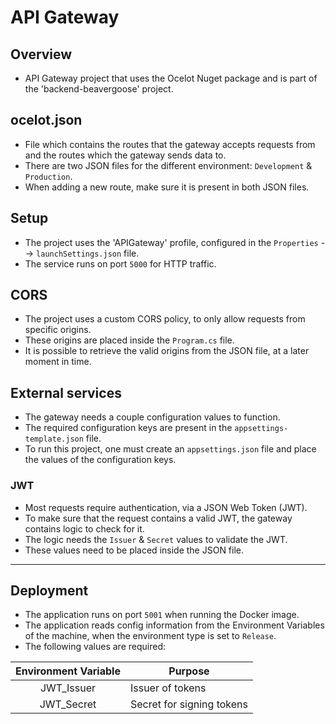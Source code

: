 # API Gateway

## Overview
* API Gateway project that uses the Ocelot Nuget package and is part of the 'backend-beavergoose' project.

## ocelot.json
* File which contains the routes that the gateway accepts requests from and the routes which the gateway sends data to.
* There are two JSON files for the different environment: `Development` & `Production`.
* When adding a new route, make sure it is present in both JSON files.

## Setup
* The project uses the 'APIGateway' profile, configured in the `Properties` --> `launchSettings.json` file.
* The service runs on port `5000` for HTTP traffic.

## CORS
* The project uses a custom CORS policy, to only allow requests from specific origins.
* These origins are placed inside the `Program.cs` file.
* It is possible to retrieve the valid origins from the JSON file, at a later moment in time.

## External services
* The gateway needs a couple configuration values to function.
* The required configuration keys are present in the `appsettings-template.json` file.
* To run this project, one must create an `appsettings.json` file and place the values of the configuration keys.

### JWT
* Most requests require authentication, via a JSON Web Token (JWT).
* To make sure that the request contains a valid JWT, the gateway contains logic to check for it.
* The logic needs the `Issuer` & `Secret` values to validate the JWT.
* These values need to be placed inside the JSON file.

---

## Deployment
* The application runs on port `5001` when running the Docker image.
* The application reads config information from the Environment Variables of the machine, when the environment type is set to `Release`.
* The following values are required:

| Environment Variable | Purpose                   |
|:--------------------:|---------------------------|
| JWT_Issuer           | Issuer of tokens          |
| JWT_Secret           | Secret for signing tokens |